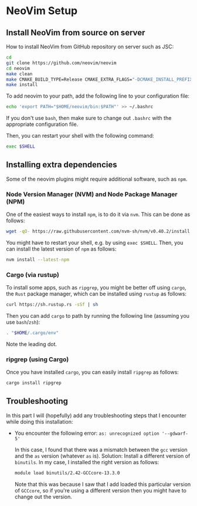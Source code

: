 # NeoVim Setup

## Install NeoVim from source on server
How to install NeoVim from GitHub repository on server such as JSC:
```bash
cd 
git clone https://github.com/neovim/neovim
cd neovim
make clean
make CMAKE_BUILD_TYPE=Release CMAKE_EXTRA_FLAGS="-DCMAKE_INSTALL_PREFIX=$HOME/neovim"
make install
```

To add neovim to your path, add the following line to your configuration file:
```bash
echo 'export PATH="$HOME/neovim/bin:$PATH"' >> ~/.bashrc
```
If you don't use `bash`, then make sure to change out  `.bashrc` with the appropriate
configuration file.

Then, you can restart your shell with the following command:
```bash
exec $SHELL
```

## Installing extra dependencies
Some of the neovim plugins might require additional software, such as `npm`.

### Node Version Manager (NVM) and Node Package Manager (NPM)
One of the easiest ways to install `npm`, is to do it via `nvm`. This can be done as follows:

```bash
wget -qO- https://raw.githubusercontent.com/nvm-sh/nvm/v0.40.2/install.sh | bash
```

You might have to restart your shell, e.g. by using `exec $SHELL`. Then, you can install the
latest version of `npm` as follows:
```bash
nvm install --latest-npm
```

### Cargo (via rustup)
To install some apps, such as `ripgrep`, you might be better off using `cargo`, the `Rust`
package manager, which can be installed using `rustup` as follows:

```bash
curl https://sh.rustup.rs -sSf | sh
```

Then you can add `cargo` to path by running the following line (assuming you use `bash`/`zsh`):

```bash
. "$HOME/.cargo/env"
```

Note the leading dot.

### ripgrep (using Cargo)

Once you have installed `cargo`, you can easily install `ripgrep` as follows:

```bash
cargo install ripgrep
```

## Troubleshooting
In this part I will (hopefully) add any troubleshooting steps that I encounter while
doing this installation:

- You encounter the following error: `as: unrecognized option '--gdwarf-5'`
  
  In this case, I found that there was a mismatch between the `gcc` version and the `as`
  version (whatever `as` is). Solution: Install a different version of `binutils`. In my
  case, I installed the right version as follows:

  ```bash
  module load binutils/2.42-GCCcore-13.3.0
  ```
  Note that this was because I saw that I add loaded this particular version of `GCCcore`,
  so if you're using a different version then you might have to change out the version.
